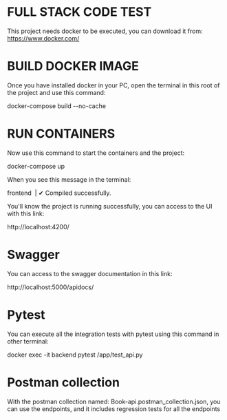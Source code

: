 # FULL STACK CODE TEST
This project needs docker to be executed, you can download it from: https://www.docker.com/

# BUILD DOCKER IMAGE
Once you have installed docker in your PC, open the terminal in this root of the project and use this command:

docker-compose build --no-cache

# RUN CONTAINERS
Now use this command to start the containers and the project:

docker-compose up

When you see this message in the terminal: 

frontend  | ✔ Compiled successfully.

You'll know the project is running successfully, you can access to the UI with this link:

http://localhost:4200/

# Swagger
You can access to the swagger documentation in this link:

http://localhost:5000/apidocs/

# Pytest
You can execute all the integration tests with pytest using this command in other terminal:

docker exec -it backend pytest /app/test_api.py

# Postman collection 
With the postman collection named: Book-api.postman_collection.json, you can use the endpoints, and it includes regression tests for all the endpoints